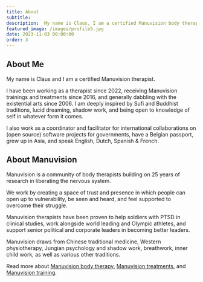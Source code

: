 ```yaml
---
title: About
subtitle: 
description:  My name is Claus, I am a certified Manuvision body therapist, and look forward to meeting you.
featured_image: /images/profile5.jpg
date: 2023-11-03 00:00:00
order: 3
---
```


## About Me

My name is Claus and I am a certified Manuvision therapist.

I have been working as a therapist since 2022, receiving Manuvision trainings and treatments since 2016, and generally dabbling with the existential arts since 2006.
I am deeply inspired by Sufi and Buddhist traditions, lucid dreaming, shadow work, and being open to knowledge of self in whatever form it comes. 

I also work as a coordinator and facilitator for international collaborations on (open source) software projects for governments, have a Belgian passport, grew up in Asia, and speak English, Dutch, Spanish & French.

## About Manuvision

Manuvision is a community of body therapists building on 25 years of research in liberating the nervous system. 

We work by creating a space of trust and presence in which people can open up to vulnerability, be seen and heard, and feel supported to overcome their struggle.

Manuvision therapists have been proven to help soldiers with PTSD in clinical studies, work alongside world leading and Olympic athletes, and support senior political and corporate leaders in becoming better leaders. 

Manuvision draws from Chinese traditional medicine, Western physiotherapy, Jungian psychology and shadow work, breathwork, inner child work, as well as various other traditions. 

Read more about [Manuvision body therapy](https://manuvision-dk.translate.goog/om-manuvision/?_x_tr_sl=da&_x_tr_tl=en&_x_tr_hl=en-US&_x_tr_pto=wapp), [Manuvision treatments](https://manuvision-dk.translate.goog/hvad-er-kropsterapi/?_x_tr_sl=da&_x_tr_tl=en&_x_tr_hl=en-US&_x_tr_pto=wapp), and [Manuvision training](https://manuvision-dk.translate.goog/traening/hvad-er-manuvision-traening/?_x_tr_sl=da&_x_tr_tl=en&_x_tr_hl=en-US&_x_tr_pto=wapp).